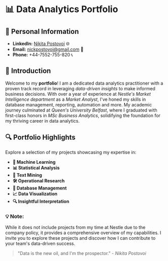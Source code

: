 # 📊 Data Analytics Portfolio

## 💼 Personal Information

- **LinkedIn:** [Nikita Postovoi](https://www.linkedin.com/in/nikita-postovoi-2205b716b/) 🌐
- **Email:** nickpostovoi@gmail.com 📧
- **Phone:** +44-7552-755-820 📞

## 🚀 Introduction

Welcome to my **portfolio**! I am a dedicated data analytics practitioner with a proven track record in leveraging *data-driven insights* to make informed business decisions. With over a year of experience at *Nestle's Market Intelligence department* as a *Market Analyst*, I've honed my skills in database management, reporting, automation and more. My academic journey culminated at *Queen's University Belfast*, where I graduated with first-class honors in *MSc Business Analytics*, solidifying the foundation for my thriving career in data analytics. 

## 🔍 Portfolio Highlights

Explore a selection of my projects showcasing my expertise in:

- **🤖 Machine Learning**
- **📊 Statistical Analysis**
- **📝 Text Mining**
- **🛠️ Operational Research**
- **💾 Database Management**
- **📈 Data Visualization**
- **🔍 Insightful Interpretation**

### 💡 Note:

While it does not include projects from my time at Nestle due to the company policy, it provides a comprehensive overview of my capabilities. I invite you to explore these projects and discover how I can contribute to your team's data-driven success.

> "Data is the new oil, and I'm the prospector." - *Nikita Postovoi*